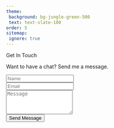 ```yaml
---
theme:
 background: bg-jungle-green-500
 text: text-slate-100
order: 5
sitemap:
 ignore: true
---
```


Get In Touch

<section id="contact">
  <div class="relative flex flex-col bg-white shadow-lg mt-4 p-8">
    <div class="w-full max-w-screen-md mx-auto text-xl">
      <p class="text-gray-900">Want to have a chat? Send me a message.</p>
      <form name="contact" method="post" action="/success">
        <input type="hidden" name="form-name" value="contact"/>
        <div class="grid grid-cols-1 md:grid-cols-2 md:gap-4 mt-2">
          <div class="mt-4">
          <input
              type="text"
              name="name"
              id="name"
              placeholder="Name"
              aria-label="Name"
              class="contact"
              spellcheck="false"
              data-ms-editor="true"/> </div>
          <div class="mt-4">
          <input type="email" name="email" id="email" placeholder="Email" aria-label="Email" class="contact"/> </div>
        </div>
        <div class="mt-4">
          <textarea
            name="message"
            id="message"
            placeholder="Message"
            aria-label="Message"
            rows="4"
            class="contact"
            spellcheck="false"
            data-ms-editor="true"></textarea>
        </div>
        <div class="mt-4">
          <button
            type="submit"
            value="Send Message"
            class="h-8 px-4 text-white bg-jungle-green-800 leading-tight shadow-md transform hover:bg-jungle-green-600 hover:shadow-lg hover:scale-110 focus:bg-jungle-green-600 focus:shadow-lg focus:outline-none focus:ring-0 focus:scale-110 active:bg-jungle-green-600 active:shadow-lg transition  duration-500 ease-in-out">
            Send Message</button>
        </div>
      </form>
    </div>
  </div>
</section>
